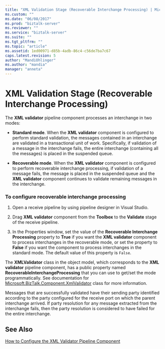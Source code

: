 ```yaml
---
title: "XML Validation Stage (Recoverable Interchange Processing) | Microsoft Docs"
ms.custom: ""
ms.date: "06/08/2017"
ms.prod: "biztalk-server"
ms.reviewer: ""
ms.service: "biztalk-server"
ms.suite: ""
ms.tgt_pltfrm: ""
ms.topic: "article"
ms.assetid: 1ed00971-d85b-4adb-86c4-c56de7ba7c67
caps.latest.revision: 5
author: "MandiOhlinger"
ms.author: "mandia"
manager: "anneta"
---
```

# XML Validation Stage (Recoverable Interchange Processing)
The **XML validator** pipeline component processes an interchange in two modes:  
  
-   **Standard mode**. When the **XML validator** component is configured to perform standard validation, the messages contained in an interchange are validated in a transactional unit of work. Specifically, if validation of a message in the interchange fails, the entire interchange (containing all the messages) is placed in the suspended queue.  
  
-   **Recoverable mode**. When the **XML validator** component is configured to perform recoverable interchange processing, if validation of a message fails, the message is placed in the suspended queue and the **XML validator** component continues to validate remaining messages in the interchange.  
  
### To configure recoverable interchange processing  
  
1.  Open a receive pipeline by using pipeline designer in Visual Studio.  
  
2.  Drag **XML validator** component from the **Toolbox** to the **Validate** stage of the receive pipeline.  
  
3.  In the Properties window, set the value of the **Recoverable Interchange Processing** property to **True** if you want the **XML validator** component to process interchanges in the recoverable mode, or set the property to **False** if you want the component to process interchanges in the standard mode. The default value of this property is `False`.  
  
 The **XMLValidator** class in the object model, which corresponds to the **XML validator** pipeline component, has a public property named **RecoverableInterchangeProcessing** that you can use to get/set the mode programmatically. See documentation for [Microsoft.BizTalk.Component.XmlValidator](http://msdn.microsoft.com/library/microsoft.biztalk.component.xmlvalidator.aspx) class for more information.  
  
 Messages that are successfully validated have their sending party identified according to the party configured for the receive port on which the parent interchange arrived. If party resolution for any message extracted from the interchange fails, then the party resolution is considered to have failed for the entire interchange.  
  
## See Also  
 [How to Configure the XML Validator Pipeline Component](../core/how-to-configure-the-xml-validator-pipeline-component.md)